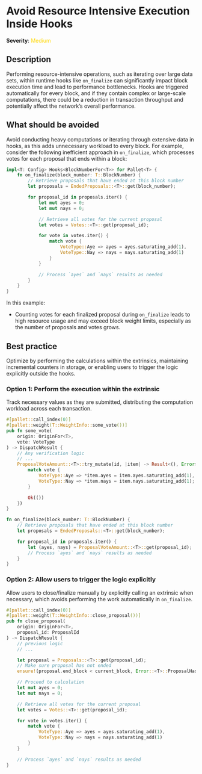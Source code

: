 # Avoid Resource Intensive Execution Inside Hooks

**Severity**: <span style="color:gold;">Medium</span>

## Description

Performing resource-intensive operations, such as iterating over large data sets, within runtime hooks like
`on_finalize` can significantly impact block execution time and lead to performance bottlenecks. Hooks are triggered
automatically for every block, and if they contain complex or large-scale computations, there could be a reduction in
transaction throughput and potentially affect the network’s overall performance.

## What should be avoided

Avoid conducting heavy computations or iterating through extensive data in hooks, as this adds unnecessary workload to
every block. For example, consider the following inefficient approach in `on_finalize`, which processes votes for each
proposal that ends within a block:

```rust
impl<T: Config> Hooks<BlockNumberFor<T>> for Pallet<T> {
    fn on_finalize(block_number: T::BlockNumber) {
        // Retrieve proposals that have ended at this block number
        let proposals = EndedProposals::<T>::get(block_number);

        for proposal_id in proposals.iter() {
            let mut ayes = 0;
            let mut nays = 0;

            // Retrieve all votes for the current proposal
            let votes = Votes::<T>::get(proposal_id);

            for vote in votes.iter() {
                match vote {
                    VoteType::Aye => ayes = ayes.saturating_add(1),
                    VoteType::Nay => nays = nays.saturating_add(1)
                }
            }

            // Process `ayes` and `nays` results as needed
        }
    }
}
```

In this example:

- Counting votes for each finalized proposal during `on_finalize` leads to high resource usage and may exceed block
  weight limits, especially as the number of proposals and votes grows.

## Best practice

Optimize by performing the calculations within the extrinsics, maintaining incremental counters in storage, or enabling
users to trigger the logic explicitly outside the hooks.

### Option 1: Perform the execution within the extrinsic

Track necessary values as they are submitted, distributing the computation workload across each transaction.

```rust
#[pallet::call_index(0)]
#[pallet::weight(T::WeightInfo::some_vote())]
pub fn some_vote(
    origin: OriginFor<T>,
	vote: VoteType
) -> DispatchResult {
    // Any verification logic
    // ...
    ProposalVoteAmount::<T>::try_mutate(id, |item| -> Result<(), Error> {
        match vote {
            VoteType::Aye => *item.ayes = item.ayes.saturating_add(1),
            VoteType::Nay => *item.nays = item.nays.saturating_add(1);
        }

        Ok(())
    })
}

fn on_finalize(block_number: T::BlockNumber) {
    // Retrieve proposals that have ended at this block number
    let proposals = EndedProposals::<T>::get(block_number);

    for proposal_id in proposals.iter() {
        let (ayes, nays) = ProposalVoteAmount::<T>::get(proposal_id);
        // Process `ayes` and `nays` results as needed
    }
}
```

### Option 2: Allow users to trigger the logic explicitly

Allow users to close/finalize manually by explicitly calling an extrinsic when necessary, which avoids performing the
work automatically in `on_finalize`.

```rust
#[pallet::call_index(0)]
#[pallet::weight(T::WeightInfo::close_proposal())]
pub fn close_proposal(
    origin: OriginFor<T>,
	proposal_id: ProposalId
) -> DispatchResult {
    // previous logic
    // ...

    let proposal = Proposals::<T>::get(proposal_id);
    // Make sure proposal has not ended
    ensure!(proposal.end_block < current_block, Error::<T>::ProposalHasNotEnded);

    // Proceed to calculation
    let mut ayes = 0;
    let mut nays = 0;

    // Retrieve all votes for the current proposal
    let votes = Votes::<T>::get(proposal_id);

    for vote in votes.iter() {
        match vote {
            VoteType::Aye => ayes = ayes.saturating_add(1),
            VoteType::Nay => nays = nays.saturating_add(1)
        }
    }

    // Process `ayes` and `nays` results as needed
}
```
